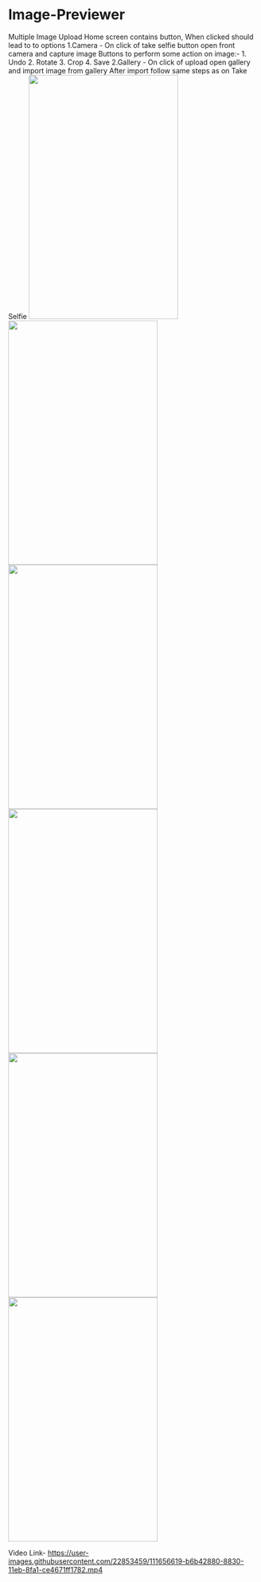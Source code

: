 # Image-Previewer
Multiple Image Upload
Home screen contains button, When clicked should lead to to options
1.Camera - On click of take selfie button open front camera and capture image Buttons to perform some action on image:-
         1. Undo
         2. Rotate
         3. Crop
         4. Save
2.Gallery - On click of upload open gallery and import image from gallery
After import follow same steps as on Take Selfie
<img src="https://user-images.githubusercontent.com/22853459/111656612-b4ea6500-8830-11eb-8611-0a4abec98ad4.jpeg" width="300" height="490"> <img src="https://user-images.githubusercontent.com/22853459/111656648-bb78dc80-8830-11eb-82e0-fd4d0cb008c9.jpeg" width="300" height="490"> <img src="https://user-images.githubusercontent.com/22853459/111656632-b9168280-8830-11eb-9298-7cab3e054649.jpeg" width="300" height="490"> <img src="https://user-images.githubusercontent.com/22853459/111656628-b87dec00-8830-11eb-8c9a-e348c079564e.jpeg" width="300" height="490"> <img src="https://user-images.githubusercontent.com/22853459/111656612-b4ea6500-8830-11eb-8611-0a4abec98ad4.jpeg" width="300" height="490"> <img src="https://user-images.githubusercontent.com/22853459/111656612-b4ea6500-8830-11eb-8611-0a4abec98ad4.jpeg" width="300" height="490">

Video Link-
https://user-images.githubusercontent.com/22853459/111656619-b6b42880-8830-11eb-8fa1-ce4671ff1782.mp4

